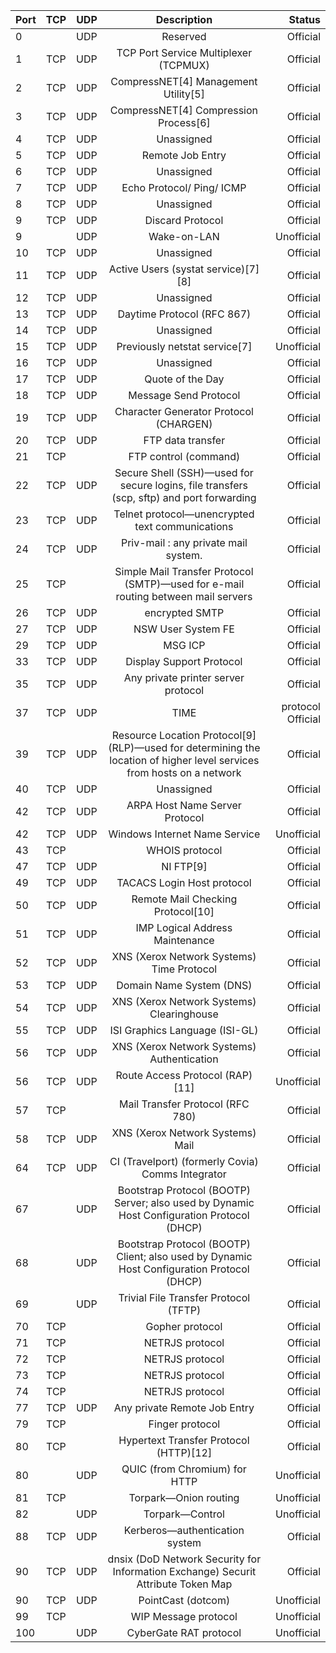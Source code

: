 | Port  |  TCP  | UDP  | Description  | Status  |
|  :---  |  :---:  |  :---:  |  :---:  | ---:  | 
| 0 |  | UDP | Reserved | Official |
| 1 | TCP | UDP | TCP Port Service Multiplexer (TCPMUX) | Official |
| 2 | TCP | UDP | CompressNET[4] Management Utility[5] | Official |
| 3 | TCP | UDP | CompressNET[4] Compression Process[6] | Official |
| 4 | TCP | UDP | Unassigned | Official |
| 5 | TCP | UDP | Remote Job Entry | Official |
| 6 | TCP | UDP | Unassigned | Official |
| 7 | TCP | UDP | Echo Protocol/ Ping/ ICMP | Official |
| 8 | TCP | UDP | Unassigned | Official |
| 9 | TCP | UDP | Discard Protocol | Official |
| 9 | | UDP | Wake-on-LAN | Unofficial |
| 10 | TCP | UDP | Unassigned | Official |
| 11 | TCP | UDP | Active Users (systat service)[7][8] | Official |
| 12 | TCP | UDP | Unassigned | Official |
| 13 | TCP | UDP | Daytime Protocol (RFC 867) | Official |
| 14 | TCP | UDP | Unassigned | Official |
| 15 | TCP | UDP | Previously netstat service[7] | Unofficial |
| 16 | TCP | UDP | Unassigned | Official |
| 17 | TCP | UDP | Quote of the Day | Official |
| 18 | TCP | UDP | Message Send Protocol | Official |
| 19 | TCP | UDP | Character Generator Protocol (CHARGEN) | Official |
| 20 | TCP | UDP | FTP data transfer | Official |
| 21 | TCP |  | FTP control (command) | Official |
| 22 | TCP | UDP | Secure Shell (SSH)—used for secure logins, file transfers (scp, sftp) and port forwarding |  Official  |
| 23 | TCP|  UDP | Telnet protocol—unencrypted text communications | Official |
| 24 | TCP | UDP | Priv-mail : any private mail system. | Official |
| 25 | TCP | | Simple Mail Transfer Protocol (SMTP)—used for e-mail routing between mail servers | Official |
| 26 | TCP | UDP | encrypted SMTP | Official
| 27 | TCP | UDP | NSW User System FE | Official |
| 29 | TCP | UDP | MSG ICP | Official |
| 33 | TCP | UDP | Display Support Protocol | Official |
| 35 | TCP | UDP | Any private printer server protocol | Official |
| 37 | TCP | UDP | TIME | protocol Official | 
| 39 | TCP | UDP | Resource Location Protocol[9] (RLP)—used for determining the location of higher level services from hosts on a network | Official |
| 40 | TCP | UDP | Unassigned | Official |
| 42 | TCP | UDP | ARPA Host Name Server Protocol | Official |
| 42 | TCP | UDP | Windows Internet Name Service | Unofficial |
| 43 | TCP |  | WHOIS protocol | Official |
| 47 | TCP | UDP | NI FTP[9] | Official |
| 49 | TCP | UDP | TACACS Login Host protocol | Official |
| 50 | TCP | UDP | Remote Mail Checking Protocol[10] | Official |
| 51 | TCP | UDP | IMP Logical Address Maintenance | Official |
| 52 | TCP | UDP | XNS (Xerox Network Systems) Time Protocol | Official |
| 53 | TCP | UDP | Domain Name System (DNS) | Official |
| 54 | TCP | UDP | XNS (Xerox Network Systems) Clearinghouse | Official | 
| 55 | TCP | UDP | ISI Graphics Language (ISI-GL) | Official |
| 56 | TCP | UDP | XNS (Xerox Network Systems) Authentication | Official |
| 56 | TCP | UDP | Route Access Protocol (RAP)[11] | Unofficial |
| 57 | TCP |  | Mail Transfer Protocol (RFC 780) | Official |
| 58 | TCP | UDP | XNS (Xerox Network Systems) Mail | Official |
| 64 | TCP | UDP | CI (Travelport) (formerly Covia) Comms Integrator | Official |
| 67 |  | UDP | Bootstrap Protocol (BOOTP) Server; also used by Dynamic Host Configuration Protocol (DHCP) | Official |
| 68 |  | UDP | Bootstrap Protocol (BOOTP) Client; also used by Dynamic Host Configuration Protocol (DHCP) | Official |
| 69 | | UDP | Trivial File Transfer Protocol (TFTP) | Official |
| 70 | TCP |  | Gopher protocol | Official |
| 71 | TCP |  | NETRJS protocol | Official |
| 72 | TCP |  | NETRJS protocol | Official |
| 73 | TCP |  | NETRJS protocol | Official |
| 74 | TCP |  | NETRJS protocol | Official
| 77 | TCP | UDP | Any private Remote Job Entry | Official |
| 79 | TCP |  | Finger protocol | Official |
| 80 | TCP |  | Hypertext Transfer Protocol (HTTP)[12] | Official |
| 80 | | UDP | QUIC (from Chromium) for HTTP | Unofficial |
| 81 | TCP |  | Torpark—Onion routing | Unofficial | 
| 82 |  | UDP | Torpark—Control | Unofficial |
| 88 | TCP | UDP | Kerberos—authentication system | Official |
| 90 | TCP | UDP | dnsix (DoD Network Security for Information Exchange) Securit Attribute Token Map | Official  |
| 90 | TCP | UDP | PointCast (dotcom) | Unofficial | 
| 99 | TCP |  | WIP Message protocol | Unofficial |
| 100 |  | UDP | CyberGate RAT protocol | Unofficial |
